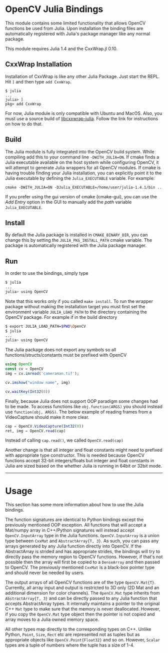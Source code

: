 OpenCV Julia Bindings
============================
This module contains some limited functionality that allows OpenCV functions be used from Julia. Upon installation the binding files are automatically registered with Julia's package manager like any normal package.

This module requires Julia 1.4 and the CxxWrap.jl 0.10.

CxxWrap Installation
----
Installation of CxxWrap is like any other Julia Package. Just start the REPL. Hit `]` and then type `add CxxWrap`. 

```
$ julia
...
julia> ]
pkg> add CxxWrap
```

For now, Julia module is only compatible with Ubuntu and MacOS. Also, you must use a source build of [libcxxwrap-julia](https://github.com/JuliaInterop/libcxxwrap-julia). Follow the link for instructions on how to do that.

Build
-----
The Julia module is fully integrated into the OpenCV build system. While compiling add this to your command line `-DWITH_JULIA=ON`. If cmake finds a Julia executable available on the host system while configuring OpenCV, it will attempt to generate Julia wrappers for all OpenCV modules. If cmake is having trouble finding your Julia installation, you can explicitly point it to the Julia executable by defining the `Julia_EXECUTABLE` variable. For example:

    cmake -DWITH_JULIA=ON -DJulia_EXECUTABLE=/home/user/julia-1.4.1/bin ..

If you prefer using the gui version of cmake (cmake-gui), you can use the *Add Entry* option in the GUI to manually add the *path* variable `Julia_EXECUTABLE`.


Install
-------
By default the Julia package is installed in `CMAKE_BINARY_DIR`, you can change this by setting the `JULIA_PKG_INSTALL_PATH` cmake variable. The package is automatically registered with the Julia package manager.

Run
---

In order to use the bindings, simply type
```bash
$ julia
...
julia> using OpenCV
```

Note that this works only if you called `make install`. To run the wrapper package without making the installation target you must first set the environment variable `JULIA_LOAD_PATH` to the directory containing the OpenCV package. For example if in the build directory
```bash
$ export JULIA_LOAD_PATH=$PWD\OpenCV
$ julia
...
julia> using OpenCV
```

The Julia package does not export any symbols so all functions/structs/constants must be prefixed with OpenCV
```Julia
using OpenCV
const cv = OpenCV
img = cv.imread('cameraman.tif');

cv.imshow("window name", img)

cv.waitKey(Int32(0))
```

Finally, because Julia does not support OOP paradigm some changes had to be made. To access functions like `obj.function(ARGS)` you should instead use `function(obj, ARGS)`. The below example of reading frames from a VideoCapture should make it more clear.

```Julia
cap = OpenCV.VideoCapture(Int32(0))
ret, img = OpenCV.read(cap)
```

Instead of calling `cap.read()`, we called `OpenCV.read(cap)`

Another change is that all integer and float constants might need to prefixed with appropriate type constructor. This is needed because OpenCV functions accept 32-bit integers/floats but integer and float constants in Julia are sized based on the whether Julia is running in 64bit or 32bit mode. 

------------------------------------------------------------------


Usage
=========
This section has some more information about how to use the Julia bindings.

The function signatures are identical to Python bindings except the previously mentioned OOP exception. All functions that will accept a Mat/numpy array in C++/Python signatures will instead accept `OpenCV.InputArray` type in the Julia functions. `OpenCV.InputArray` is a union type between `CxxMat` and `AbstractArray{T, 3}`. As such, you can pass any arrays generated by any Julia function directly into OpenCV. If the AbstractArray is strided and has appropriate strides, the bindings will try to directly pass the memory region to OpenCV functions. However, if that's not possible then the array will first be copied to a `DenseArray` and then passed to OpenCV. The previously mentioned `CxxMat` is a black-box pointer type and should never be needed by users. 

The output arrays of all OpenCV functions are of the type `OpenCV.Mat{T}`. Currently, all array input and output is restricted to 3D only (2D Mat and an additional dimension for color channels). The `OpenCV.Mat` type inherits from `AbstractArray{T, 3}` and can be directly passed to any Julia function that accepts AbstractArray types. It internally maintains a pointer to the original C++ `Mat` type to make sure that the memory is never deallocated. However, if you copy the `OpenCV.Mat` type object then the pointer is not copied and array moves to a Julia owned memory space. 

All other types map directly to the corresponding types on C++. Unlike Python, `Point`, `Size`, `Rect` etc are represented not as tuples but as appropriate objects like `OpenCV.Point{Float32}` and so on. However, `Scalar` types are a tuple of numbers where the tuple has a size of 1-4. 


